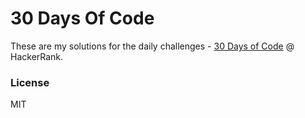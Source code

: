 # 30 Days Of Code
These are my solutions for the daily challenges - [30 Days of Code](https://www.hackerrank.com/contests/30-days-of-code/challenges) @ HackerRank.

### License
MIT
